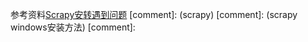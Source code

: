 参考资料[Scrapy安转遇到问题](https://pypi.python.org/packages/15/fe/e43871be6559fa1b11bcbd73ea9ac826795bfd77afd6e6029c84bf93145b/lxml-3.4.3.win-amd64-py2.7.exe#md5=ae0d977f59b25f7d042217020202d7b3)
[comment]: <tags> (scrapy)
[comment]: <description> (scrapy windows安装方法)
[comment]: <title> (scrapy windows安装)
[comment]: <author> (夏洛之枫)